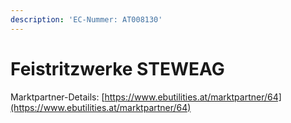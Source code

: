 ```yaml
---
description: 'EC-Nummer: AT008130'
---
```


# Feistritzwerke STEWEAG

Marktpartner-Details: [https://www.ebutilities.at/marktpartner/64](https://www.ebutilities.at/marktpartner/64)

